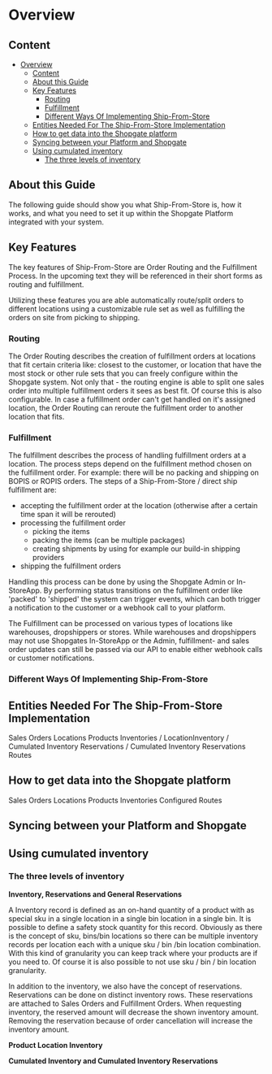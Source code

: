 <!-- 
 
[ ] Ship-From-Store concept
[x]     Routing & Fulfillment (can be used separately)
[ ]     Flows (big overview diagram, where later we will dig into detail)
[x]     Different locations that can fulfill
[x]         Warehouses (no fulfillment via app probably)
[x]         Stores
[x]         Dropshippers (no fulfillment via app probably)
[ ]     Get Inventory & product data into Shopgate
[ ]     Configure Locations & Routes (see support portal)
[ ]     Use cumulated inventory in ECP
[ ]         Either do themselves, or get aggregated from Shopgate
[ ]     Import new orders to Shopgate & how to handle order update in ECP/OMS
[ ]         Import new orders from ECP / OMS to order API
[ ]         What to do if an order is edited in ECP/OMS?
[ ]             Shipping address changed? 
[ ]             Line items added/removed?
[ ]             Status updates (FO Status/SO Status?)
[ ]     Sync order updates / routing results back (e.g. when order is shipped)
[ ]         Fulfillment done via retail.red or only routing?
[ ]         Both ways:
[ ]             FO status changed in Shopgate (e.g. store associate marked order as “shipped”,
[ ]             FO status changed in external system (e.g. warehouse management system of dropshipper marked order as shipped)
[ ]     Special flows
[ ]         Editing order (in Shopgate / in external system)
[ ]         Canceling order (in Shopgate / in external system)
[ ]         Backorders / Preorders

-->

# Overview

## Content

- [Overview](#overview)
  - [Content](#content)
  - [About this Guide](#about-this-guide)
  - [Key Features](#key-features)
    - [Routing](#routing)
    - [Fulfillment](#fulfillment)
    - [Different Ways Of Implementing Ship-From-Store](#different-ways-of-implementing-ship-from-store)
  - [Entities Needed For The Ship-From-Store Implementation](#entities-needed-for-the-ship-from-store-implementation)
  - [How to get data into the Shopgate platform](#how-to-get-data-into-the-Shopgate-platform)
  - [Syncing between your Platform and Shopgate](#syncing-between-your-platform-and-Shopgate)
  - [Using cumulated inventory](#using-cumulated-inventory)
    - [The three levels of inventory](#the-three-levels-of-inventory)

## About this Guide

The following guide should show you what Ship-From-Store is, how it works, and what you need to set it up within the Shopgate Platform integrated with your system.

## Key Features

The key features of Ship-From-Store are Order Routing and the Fulfillment Process. In the upcoming text they will be referenced in their short forms as routing and fulfillment.

Utilizing these features you are able automatically route/split orders to different locations using a customizable rule set as well as fulfilling the orders on site from picking to shipping.

### Routing

The Order Routing describes the creation of fulfillment orders<!-- TODO link FO --> at locations that fit certain criteria like: closest to the customer, or location that have the most stock or other rule sets that you can freely configure within the Shopgate system. Not only that - the routing engine is able to split one sales order<!-- TODO link SO --> into multiple fulfillment orders it sees as best fit. Of course this is also configurable. In case a fulfillment order can't get handled on it's assigned location, the Order Routing can reroute the fulfillment order to another location that fits.

<!-- TODO order splitting by fulfillment method or next best fit when it can't get routed to a single location -->

<!-- TODO: explain Routes -->

### Fulfillment

The fulfillment describes the process of handling fulfillment orders at a location. The process steps depend on the fulfillment method chosen on the fulfillment order. For example: there will be no packing and shipping on BOPIS or ROPIS orders. The steps of a Ship-From-Store / direct ship fulfillment are:

- accepting the fulfillment order at the location (otherwise after a certain time span it will be rerouted)
- processing the fulfillment order
  - picking the items
  - packing the items (can be multiple packages)
  - creating shipments by using for example our build-in shipping providers
- shipping the fulfillment orders

Handling this process can be done by using the Shopgate Admin or In-StoreApp. By performing status transitions on the fulfillment order like 'packed' to 'shipped' the system can trigger events, which can both trigger a notification to the customer or a webhook call to your platform. 

The Fulfillment can be processed on various types of locations like warehouses, dropshippers or stores. While warehouses and dropshippers may not use Shopgates In-StoreApp or the Admin, fulfillment- and sales order updates can still be passed via our API to enable either webhook calls or customer notifications.

### Different Ways Of Implementing Ship-From-Store

<!-- Complete Implementation: We get the orders, we do the routing, we manage the fulfillment -->
<!-- Routing Implementation: We get the orders, we do the routing, you manage the fulfillment -->
<!-- Fulfillment Implementation: We get the Fulfillment Orders on the Location and manage the fulfillment without routing -->

## Entities Needed For The Ship-From-Store Implementation

Sales Orders
Locations
Products
Inventories / LocationInventory / Cumulated Inventory
Reservations / Cumulated Inventory Reservations
Routes

## How to get data into the Shopgate platform

<!-- Max example -->
Sales Orders
Locations
Products
Inventories
Configured Routes

## Syncing between your Platform and Shopgate

<!-- Depends on integration / how deep -->
<!-- Scenario -->

## Using cumulated inventory

### The three levels of inventory

**Inventory, Reservations and General Reservations**

A Inventory record is defined as an on-hand quantity of a product with as special sku in a single location in a single bin location in a single bin. It is possible to define a safety stock quantity for this record. Obviously as there is the concept of sku, bins/bin locations so there can be multiple inventory records per location each with a unique sku / bin /bin location combination. With this kind of granularity you can keep track where your products are if you need to. Of course it is also possible to not use sku / bin / bin location granularity.

<!-- TODO: show and explain inventory model -->

In addition to the inventory, we also have the concept of reservations. Reservations can be done on distinct inventory rows. These reservations are attached to Sales Orders and Fulfillment Orders. When requesting inventory, the reserved amount will decrease the shown inventory amount. Removing the reservation because of order cancellation will increase the inventory amount.

<!-- TODO: show and explain inventory reservation model -->

**Product Location Inventory**

**Cumulated Inventory and Cumulated Inventory Reservations**

